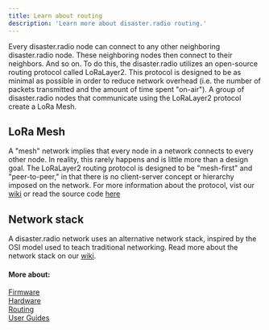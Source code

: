 ```yaml
---
title: Learn about routing 
description: 'Learn more about disaster.radio routing.'
---
```


Every disaster.radio node can connect to any other neighboring disaster.radio node. These neighboring nodes then connect to their neighbors. And so on. To do this, the disaster.radio utilizes an open-source routing protocol called LoRaLayer2. This protocol is designed to be as minimal as possible in order to reduce network overhead (i.e. the number of packets transmitted and the amount of time spent "on-air"). A group of disaster.radio nodes that communicate using the LoRaLayer2 protocol create a LoRa Mesh.

## LoRa Mesh 
A "mesh" network implies that every node in a network connects to every other node. In reality, this rarely happens and is little more than a design goal. The LoRaLayer2 routing protocol is designed to be "mesh-first" and "peer-to-peer," in that there is no client-server concept or hierarchy imposed on the network. For more information about the protocol, vist our [wiki](https://github.com/sudomesh/disaster-radio/wiki/Protocol) or read the source code [here](https://github.com/sudomesh/LoRaLayer2)

## Network stack
A disaster.radio network uses an alternative network stack, inspired by the OSI model used to teach traditional networking. Read more about the network stack on our [wiki](https://github.com/sudomesh/disaster-radio/wiki/Layered-Model).

#### More about:
[Firmware](/learn/firmware)  
[Hardware](/learn/hardware)  
[Routing](/learn/routing)  
[User Guides](/learn/user-guides)  
